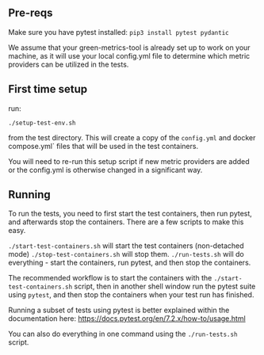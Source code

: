 ## Pre-reqs
Make sure you have pytest installed:
`pip3 install pytest pydantic`

We assume that your green-metrics-tool is already set up to work on your machine, as it will use your local config.yml file to determine which metric providers can be utilized in the tests.

## First time setup
run:

`./setup-test-env.sh`

from the test directory. This will create a copy of the `config.yml` and docker compose.yml` files that will be used in the test containers.

You will need to re-run this setup script if new metric providers are added or the config.yml is otherwise changed in a significant way.

## Running
To run the tests, you need to first start the test containers, then run pytest, and afterwards stop the containers. There are a few scripts to make this easy.

`./start-test-containers.sh` will start the test containers (non-detached mode)
`./stop-test-containers.sh` will stop them.
`./run-tests.sh` will do everything - start the containers, run pytest, and then stop the containers.

The recommended workflow is to start the containers with the `./start-test-containers.sh` script, then in another shell window run the pytest suite using `pytest`, and then stop the containers when your test run has finished. 

Running a subset of tests using pytest is better explained within the documentation here: https://docs.pytest.org/en/7.2.x/how-to/usage.html

You can also do everything in one command using the `./run-tests.sh` script.